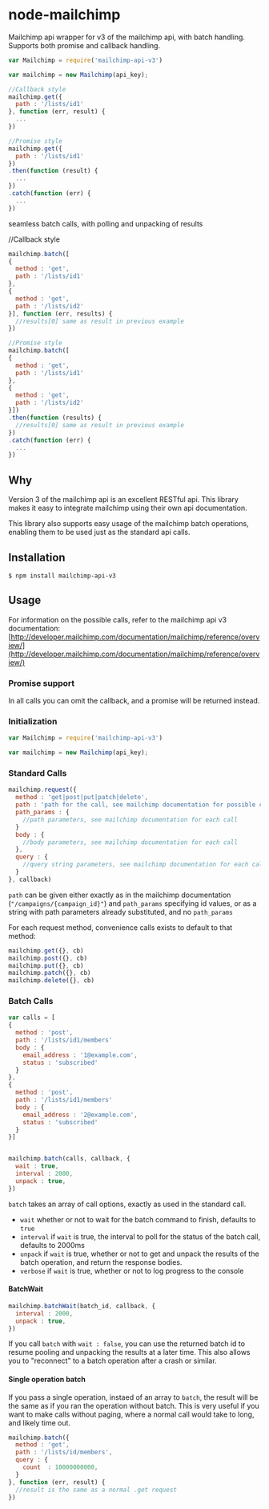 # node-mailchimp

Mailchimp api wrapper for v3 of the mailchimp api, with batch handling. Supports both promise and callback handling.

```javascript
var Mailchimp = require('mailchimp-api-v3')

var mailchimp = new Mailchimp(api_key);

//Callback style
mailchimp.get({
  path : '/lists/id1'
}, function (err, result) {
  ...
})

//Promise style
mailchimp.get({
  path : '/lists/id1'
})
.then(function (result) {
  ...
})
.catch(function (err) {
  ...
})
```

seamless batch calls, with polling and unpacking of results

//Callback style
```javascript
mailchimp.batch([
{
  method : 'get',
  path : '/lists/id1'
},
{
  method : 'get',
  path : '/lists/id2'
}], function (err, results) {
  //results[0] same as result in previous example
})

//Promise style
mailchimp.batch([
{
  method : 'get',
  path : '/lists/id1'
},
{
  method : 'get',
  path : '/lists/id2'
}])
.then(function (results) {
  //results[0] same as result in previous example
})
.catch(function (err) {
  ...
})
```

## Why
Version 3 of the mailchimp api is an excellent RESTful api. This library makes it easy to integrate mailchimp using their own api documentation.

This library also supports easy usage of the mailchimp batch operations, enabling them to be used just as the standard api calls.

## Installation

`$ npm install mailchimp-api-v3`

## Usage

For information on the possible calls, refer to the mailchimp api v3 documentation: [http://developer.mailchimp.com/documentation/mailchimp/reference/overview/](http://developer.mailchimp.com/documentation/mailchimp/reference/overview/)

### Promise support

In all calls you can omit the callback, and a promise will be returned instead.

### Initialization

```javascript
var Mailchimp = require('mailchimp-api-v3')

var mailchimp = new Mailchimp(api_key);
```

### Standard Calls

```javascript
mailchimp.request({
  method : 'get|post|put|patch|delete',
  path : 'path for the call, see mailchimp documentation for possible calls'
  path_params : {
    //path parameters, see mailchimp documentation for each call
  }
  body : {
    //body parameters, see mailchimp documentation for each call
  },
  query : {
    //query string parameters, see mailchimp documentation for each call
  }
}, callback)
```

`path` can be given either exactly as in the mailchimp documentation (`"/campaigns/{campaign_id}"`) and `path_params` specifying id values, or as a string with path parameters already substituted, and no `path_params`

For each request method, convenience calls exists to default to that method:
```javascript
mailchimp.get({}, cb)
mailchimp.post({}, cb)
mailchimp.put({}, cb)
mailchimp.patch({}, cb)
mailchimp.delete({}, cb)
```

### Batch Calls

```javascript
var calls = [
{
  method : 'post',
  path : '/lists/id1/members'
  body : {
    email_address : '1@example.com',
    status : 'subscribed'
  }
},
{
  method : 'post',
  path : '/lists/id1/members'
  body : {
    email_address : '2@example.com',
    status : 'subscribed'
  }
}]


mailchimp.batch(calls, callback, {
  wait : true,
  interval : 2000,
  unpack : true,
})
```

`batch` takes an array of call options, exactly as used in the standard call.

* `wait` whether or not to wait for the batch command to finish, defaults to `true`
* `interval` if `wait` is true, the interval to poll for the status of the batch call, defaults to 2000ms
* `unpack` if `wait` is true, whether or not to get and unpack the results of the batch operation, and return the response bodies.
* `verbose` if `wait` is true, whether or not to log progress to the console

#### BatchWait

```javascript
mailchimp.batchWait(batch_id, callback, {
  interval : 2000,
  unpack : true,
})
```

If you call `batch` with `wait : false`, you can use the returned batch id to resume pooling and unpacking the results at a later time.
This also allows you to "reconnect" to a batch operation after a crash or similar.

#### Single operation batch

If you pass a single operation, instaed of an array to `batch`, the result will be the same as if you ran the operation without batch.
This is very useful if you want to make calls without paging, where a normal call would take to long, and likely time out.

```javascript
mailchimp.batch({
  method : 'get',
  path : '/lists/id/members',
  query : {
    count  : 10000000000,
  }
}, function (err, result) {
  //result is the same as a normal .get request
})
```